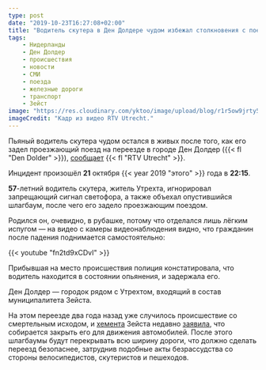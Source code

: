 ```yaml
---
type: post
date: "2019-10-23T16:27:08+02:00"
title: "Водитель скутера в Ден Долдере чудом избежал столкновения с поездом"
tags:
    - Нидерланды
    - Ден Долдер
    - происшествия
    - новости
    - СМИ
    - поезда
    - железные дороги
    - транспорт
    - Зейст
image: "https://res.cloudinary.com/yktoo/image/upload/blog/r1r5ow9jrty50682.jpg"
imageCredit: "Кадр из видео RTV Utrecht."
---
```


Пьяный водитель скутера чудом остался в живых после того, как его задел проезжающий поезд на переезде в городе Ден Долдер ({{< fl "Den Dolder" >}}), [сообщает](https://www.rtvutrecht.nl/nieuws/1976917/) {{< fl "RTV Utrecht" >}}.

<!--more-->

Инцидент произошёл **21** октября {{< year 2019 "этого" >}} года в **22:15**.

**57**-летний водитель скутера, житель Утрехта, игнорировал запрещающий сигнал светофора, а также объехал опустившийся шлагбаум, после чего его задело проезжающим поездом.

Родился он, очевидно, в рубашке, потому что отделался лишь лёгким испугом — на видео с камеры видеонаблюдения видно, что гражданин после падения поднимается самостоятельно:

{{< youtube "fn2td9xCDvI" >}}

Прибывшая на место происшествия полиция констатировала, что водитель находится в состоянии опьянения, и задержала его.

Ден Долдер — городок рядом с Утрехтом, входящий в состав муниципалитета Зейста.

На этом переезде два года назад уже случилось происшествие со смертельным исходом, и [хемента](/glossary/gemeente) Зейста недавно [заявила](https://www.rtvutrecht.nl/nieuws/1969821/lokale-politiek-akkoord-overweg-den-dolder-sluit-voor-autos.html), что собирается закрыть его для движения автомобилей. После этого шлагбаумы будут перекрывать всю ширину дороги, что должно сделать переезд безопаснее, затруднив подобные акты безрассудства со стороны велосипедистов, скутеристов и пешеходов.
